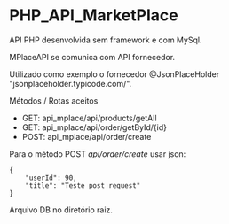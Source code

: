 # PHP_API_MarketPlace

API PHP desenvolvida sem framework e com MySql.

MPlaceAPI se comunica com API fornecedor. 

Utilizado como exemplo o fornecedor @JsonPlaceHolder "jsonplaceholder.typicode.com/".

Métodos / Rotas aceitos 
* GET: api_mplace/api/products/getAll
* GET: api_mplace/api/order/getById/{id}
* POST: api_mplace/api/order/create

Para o método POST _api/order/create_ usar json:

```
{
    "userId": 90,
    "title": "Teste post request"
}
```

Arquivo DB no diretório raiz.
